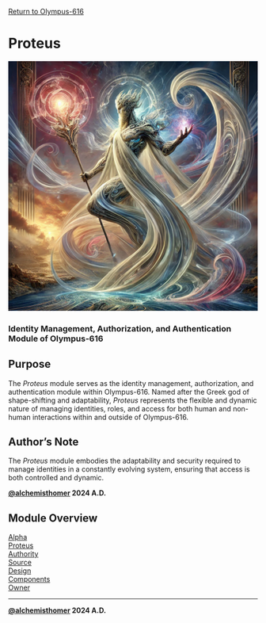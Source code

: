 [Return to Olympus-616](../olympus-616/README.md)

# Proteus
![Proteus](./proteus.avatar.png)

### Identity Management, Authorization, and Authentication Module of Olympus-616

## Purpose
The *Proteus* module serves as the identity management, authorization, and authentication module within Olympus-616. Named after the Greek god of shape-shifting and adaptability, *Proteus* represents the flexible and dynamic nature of managing identities, roles, and access for both human and non-human interactions within and outside of Olympus-616.

## Author’s Note
The *Proteus* module embodies the adaptability and security required to manage identities in a constantly evolving system, ensuring that access is both controlled and dynamic.

****[@alchemisthomer](https://github.com/alchemisthomer)
2024 A.D.****

## Module Overview
[Alpha](../../README.md)  
[Proteus](README.md)  
[Authority](../zeus/zeus.components.md)  
[Source](proteus.source.md)  
[Design](proteus.design.md)  
[Components](proteus.components.md)  
[Owner](https://github.com/alchemisthomer)

***
**[@alchemisthomer](https://github.com/alchemisthomer)
2024 A.D.**